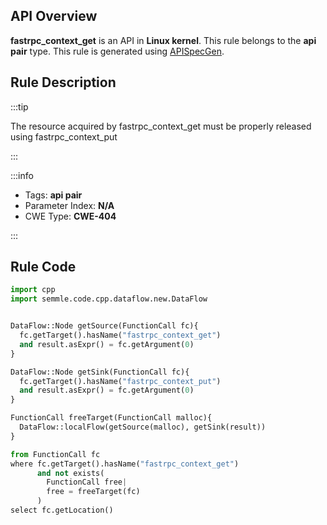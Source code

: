 ---
---


## API Overview
**fastrpc_context_get** is an API in **Linux kernel**. This rule belongs to the **api pair** type. This rule is generated using [APISpecGen](../../tools/APISpecGen).
## Rule Description

:::tip

The resource acquired by fastrpc_context_get must be properly released using fastrpc_context_put

:::

:::info

- Tags: **api pair**
- Parameter Index: **N/A**
- CWE Type: **CWE-404**

:::

## Rule Code
```python
import cpp
import semmle.code.cpp.dataflow.new.DataFlow


DataFlow::Node getSource(FunctionCall fc){
  fc.getTarget().hasName("fastrpc_context_get")
  and result.asExpr() = fc.getArgument(0)
}

DataFlow::Node getSink(FunctionCall fc){
  fc.getTarget().hasName("fastrpc_context_put")
  and result.asExpr() = fc.getArgument(0)
}

FunctionCall freeTarget(FunctionCall malloc){
  DataFlow::localFlow(getSource(malloc), getSink(result))
}

from FunctionCall fc
where fc.getTarget().hasName("fastrpc_context_get")
      and not exists(
        FunctionCall free| 
        free = freeTarget(fc)
      )
select fc.getLocation()

    
```